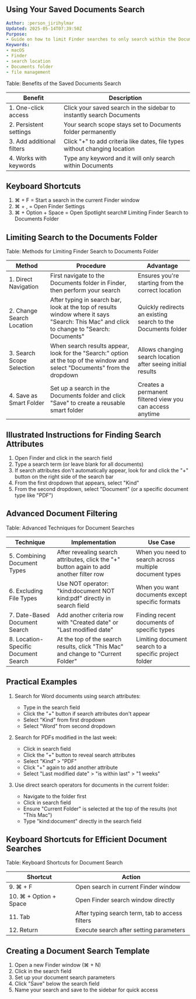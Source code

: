 ## Using Your Saved Documents Search

```yaml
Author: :person_jirihylmar
Updated: 2025-05-14T07:39:50Z
Purpose:
- Guide on how to limit Finder searches to only search within the Documents folder
Keywords:
- macOS
- Finder
- search location
- Documents folder
- file management
```

Table: Benefits of the Saved Documents Search

| Benefit | Description |
|---------|-------------|
| 1. One-click access | Click your saved search in the sidebar to instantly search Documents |
| 2. Persistent settings | Your search scope stays set to Documents folder permanently |
| 3. Add additional filters | Click "+" to add criteria like dates, file types without changing location |
| 4. Works with keywords | Type any keyword and it will only search within Documents |

## Keyboard Shortcuts

1. ⌘ + F = Start a search in the current Finder window
2. ⌘ + , = Open Finder Settings
3. ⌘ + Option + Space = Open Spotlight search# Limiting Finder Search to Documents Folder

## Limiting Search to the Documents Folder

Table: Methods for Limiting Finder Search to Documents Folder

| Method | Procedure | Advantage |
|--------|-----------|-----------|
| 1. Direct Navigation | First navigate to the Documents folder in Finder, then perform your search | Ensures you're starting from the correct location |
| 2. Change Search Location | After typing in search bar, look at the top of results window where it says "Search: This Mac" and click to change to "Search: Documents" | Quickly redirects an existing search to the Documents folder |
| 3. Search Scope Selection | When search results appear, look for the "Search:" option at the top of the window and select "Documents" from the dropdown | Allows changing search location after seeing initial results |
| 4. Save as Smart Folder | Set up a search in the Documents folder and click "Save" to create a reusable smart folder | Creates a permanent filtered view you can access anytime |

## Illustrated Instructions for Finding Search Attributes

1. Open Finder and click in the search field
2. Type a search term (or leave blank for all documents)
3. If search attributes don't automatically appear, look for and click the "+" button on the right side of the search bar
4. From the first dropdown that appears, select "Kind"
5. From the second dropdown, select "Document" (or a specific document type like "PDF")

## Advanced Document Filtering

Table: Advanced Techniques for Document Searches

| Technique | Implementation | Use Case |
|-----------|---------------|----------|
| 5. Combining Document Types | After revealing search attributes, click the "+" button again to add another filter row | When you need to search across multiple document types |
| 6. Excluding File Types | Use NOT operator: "kind:document NOT kind:pdf" directly in search field | When you want documents except specific formats |
| 7. Date-Based Document Search | Add another criteria row with "Created date" or "Last modified date" | Finding recent documents of specific types |
| 8. Location-Specific Document Search | At the top of the search results, click "This Mac" and change to "Current Folder" | Limiting document search to a specific project folder |

## Practical Examples

1. Search for Word documents using search attributes:
   - Type in the search field
   - Click the "+" button if search attributes don't appear
   - Select "Kind" from first dropdown
   - Select "Word" from second dropdown

2. Search for PDFs modified in the last week:
   - Click in search field
   - Click the "+" button to reveal search attributes
   - Select "Kind" > "PDF"
   - Click "+" again to add another attribute
   - Select "Last modified date" > "is within last" > "1 weeks"

3. Use direct search operators for documents in the current folder:
   - Navigate to the folder first
   - Click in search field
   - Ensure "Current Folder" is selected at the top of the results (not "This Mac")
   - Type "kind:document" directly in the search field

## Keyboard Shortcuts for Efficient Document Searches

Table: Keyboard Shortcuts for Document Search

| Shortcut | Action |
|----------|--------|
| 9. ⌘ + F | Open search in current Finder window |
| 10. ⌘ + Option + Space | Open Finder search window directly |
| 11. Tab | After typing search term, tab to access filters |
| 12. Return | Execute search after setting parameters |

## Creating a Document Search Template

1. Open a new Finder window (⌘ + N)
2. Click in the search field
3. Set up your document search parameters
4. Click "Save" below the search field
5. Name your search and save to the sidebar for quick access